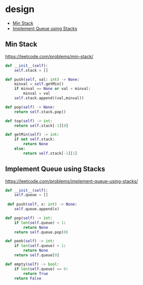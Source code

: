 # design

+ [Min Stack](#min-stack)
+ [Implement Queue using Stacks](#implement-queue-using-stacks)

## Min Stack

https://leetcode.com/problems/min-stack/

```python
def __init__(self):
    self.stack = []

def push(self, val: int) -> None:
    minval = self.getMin()
    if minval == None or val < minval:
        minval = val 
    self.stack.append((val,minval))

def pop(self) -> None:
    return self.stack.pop()

def top(self) -> int:
    return self.stack[-1][0]

def getMin(self) -> int:
    if not self.stack:
        return None
    else:
        return self.stack[-1][1]
```


## Implement Queue using Stacks

https://leetcode.com/problems/implement-queue-using-stacks/

```python
def __init__(self):
    self.queue = []
        
 def push(self, x: int) -> None:
    self.queue.append(x)

def pop(self) -> int:
    if len(self.queue) < 1:
        return None
    return self.queue.pop(0) 

def peek(self) -> int:
    if len(self.queue) < 1:
        return None
    return self.queue[0] 

def empty(self) -> bool:
    if len(self.queue) == 0:
        return True
    return False
```